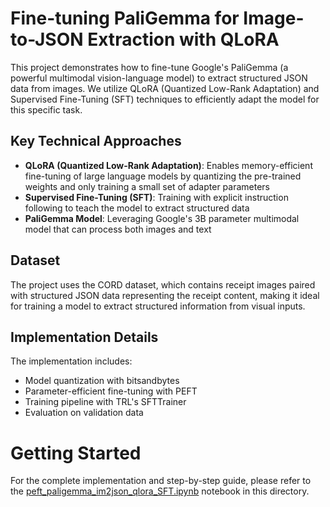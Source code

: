 # Fine-tuning PaliGemma for Image-to-JSON Extraction with QLoRA

This project demonstrates how to fine-tune Google's PaliGemma (a powerful multimodal vision-language model) to extract structured JSON data from images. We utilize QLoRA (Quantized Low-Rank Adaptation) and Supervised Fine-Tuning (SFT) techniques to efficiently adapt the model for this specific task.

## Key Technical Approaches

- **QLoRA (Quantized Low-Rank Adaptation)**: Enables memory-efficient fine-tuning of large language models by quantizing the pre-trained weights and only training a small set of adapter parameters
- **Supervised Fine-Tuning (SFT)**: Training with explicit instruction following to teach the model to extract structured data
- **PaliGemma Model**: Leveraging Google's 3B parameter multimodal model that can process both images and text

## Dataset

The project uses the CORD dataset, which contains receipt images paired with structured JSON data representing the receipt content, making it ideal for training a model to extract structured information from visual inputs.

## Implementation Details

The implementation includes:
- Model quantization with bitsandbytes
- Parameter-efficient fine-tuning with PEFT
- Training pipeline with TRL's SFTTrainer
- Evaluation on validation data

# Getting Started

For the complete implementation and step-by-step guide, please refer to the [peft_paligemma_im2json_qlora_SFT.ipynb](peft_paligemma_im2json_qlora_SFT.ipynb) notebook in this directory.
